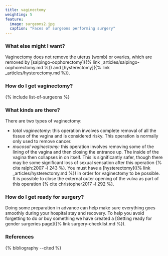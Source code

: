 ```yaml
---
title: vaginectomy
weighting: 5
feature:
  image: surgeons2.jpg
  caption: "Faces of surgeons performing surgery"
---
```


### What else might I want?

Vaginectomy does not remove the uterus (womb) or ovaries, which are removed by [salpingo-oophorectomy]({% link _articles/salpingo-oophorectomy.md %}) and [hysterectomy]({% link _articles/hysterectomy.md %}).

### How do I get vaginectomy?

{% include list-of-surgeons %}

### What kinds are there?

There are two types of vaginectomy:

- *total vaginectomy:* this operation involves complete removal of all the tissue of the vagina and is considered risky. This operation is normally only used to remove cancer.
- *mucosal vaginectomy:* this operation involves removing some of the lining of the vagina and then closing the entrance up. The inside of the vagina then collapses in on itself. This is significantly safer, though there may be some significant loss of sexual sensation after this operation {% cite ralph:2007 -l 243 %}. You must have a [hysterectomy]({% link _articles/hysterectomy.md %}) in order for vaginectomy to be possible. It is possible to close the external outer opening of the vulva as part of this operation {% cite christopher2017 -l 292 %}. 

### How do I get ready for surgery?

Doing some preparation in advance can help make sure everything goes smoothly during your hospital stay and recovery. To help you avoid forgetting to do or buy something we have created a [Getting ready for gender surgeries page]({% link surgery-checklist.md %}).

### References

{% bibliography --cited %} 

